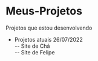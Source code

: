 # Meus-Projetos
 Projetos que estou desenvolvendo

- Projetos atuais 26/07/2022 <br>
    -- Site de Chá<br>
    -- Site de Felipe